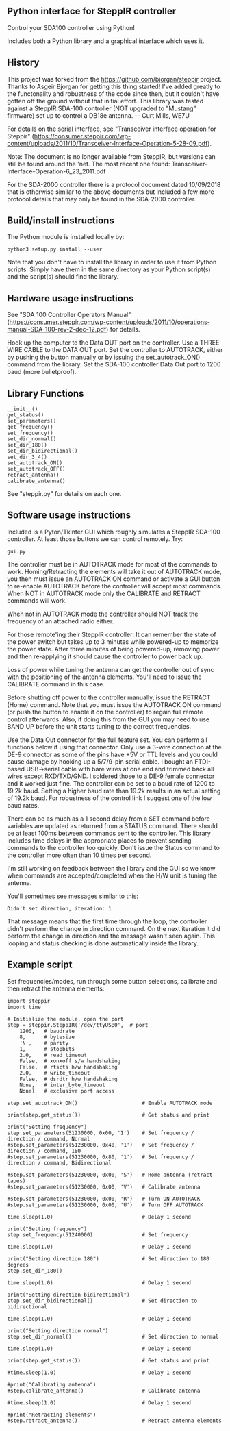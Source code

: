 Python interface for SteppIR controller
---------------------------------------

Control your SDA100 controller using Python!

Includes both a Python library and a graphical interface which uses it.

History
-------

This project was forked from the https://github.com/bjorgan/steppir project.
Thanks to Asgeir Bjorgan for getting this thing started! I've added greatly
to the functonality and robustness of the code since then, but it couldn't
have gotten off the ground without that initial effort.
This library was tested against a SteppIR SDA-100 controller (NOT upgraded
to "Mustang" firmware) set up to control a DB18e antenna.
-- Curt Mills, WE7U

For details on the serial interface, see "Transceiver interface operation
for Steppir"
(https://consumer.steppir.com/wp-content/uploads/2011/10/Transceiver-Interface-Operation-5-28-09.pdf).

Note: The document is no longer available from SteppIR, but versions can
still be found around the 'net. The most recent one found:
Transceiver-Interface-Operation-6_23_2011.pdf

For the SDA-2000 controller there is a protocol document dated 10/09/2018
that is otherwise similar to the above documents but included a few more
protocol details that may only be found in the SDA-2000 controller.

Build/install instructions
--------------------------

The Python module is installed locally by:

```
python3 setup.py install --user
```
Note that you don't have to install the library in order to use it from Python scripts. Simply have them in the same directory as your Python script(s) and the script(s) should find the library.

Hardware usage instructions
---------------------------

See "SDA 100
Controller Operators Manual"
(https://consumer.steppir.com/wp-content/uploads/2011/10/operations-manual-SDA-100-rev-2-dec-12.pdf)
for details.

Hook up the computer to the Data OUT port on the controller.
Use a THREE WIRE CABLE to the DATA OUT port.
Set the controller to AUTOTRACK, either by pushing the button manually or
    by issuing the set_autotrack_ON() command from the library.
Set the SDA-100 controller Data Out port to 1200 baud (more bulletproof).

Library Functions
-----------------

```
__init__()
get_status()
set_parameters()
get_frequency()
set_frequency()
set_dir_normal()
set_dir_180()
set_dir_bidirectional()
set_dir_3_4()
set_autotrack_ON()
set_autotrack_OFF()
retract_antenna()
calibrate_antenna()
```

See "steppir.py" for details on each one.

Software usage instructions
---------------------------

Included is a Pyton/Tkinter GUI which roughly simulates a SteppIR SDA-100
controller. At least those buttons we can control remotely. Try:

```
gui.py
```

The controller must be in AUTOTRACK mode for most of the commands to work.
Homing/Retracting the elements will take it out of AUTOTRACK mode, you then
must issue an AUTOTRACK ON command or activate a GUI button to re-enable
AUTOTRACK before the controller will accept most commands. When NOT in
AUTOTRACK mode only the CALIBRATE and RETRACT commands will work.

When not in AUTOTRACK mode the controller should NOT track the frequency
of an attached radio either.

For those remote'ing their SteppIR controller: It can remember the state of
the power switch but takes up to 3 minutes while powered-up to memorize the
power state. After three minutes of being powered-up, removing power and
then re-applying it should cause the controller to power back up.

Loss of power while tuning the antenna can get the controller out of sync
with the positioning of the antenna elements. You'll need to issue the
CALIBRATE command in this case.

Before shutting off power to the controller manually, issue the RETRACT (Home)
command. Note that you must issue the AUTOTRACK ON command (or push the button
to enable it on the controller) to regain full remote control afterwards.
Also, if doing this from the GUI you may need to use BAND UP before the unit
starts tuning to the correct frequencies.


Use the Data Out connector for the full feature set. You can perform all
functions below if using that connector. Only use a 3-wire connection at the
DE-9 connector as some of the pins have +5V or TTL levels and you could cause
damage by hooking up a 5/7/9-pin serial cable. I bought an FTDI-based
USB->serial cable with bare wires at one end and trimmed back all wires except
RXD/TXD/GND. I soldered those to a DE-9 female connector and it worked just
fine. The controller can be set to a baud rate of 1200 to 19.2k baud. Setting
a higher baud rate than 19.2k results in an actual setting of 19.2k baud.  For
robustness of the control link I suggest one of the low baud rates.

There can be as much as a 1 second delay from a SET command before variables
are updated as returned from a STATUS command. There should be at least 100ms
between commands sent to the controller. This library includes time delays in
the appropriate places to prevent sending commands to the controller too
quickly. Don't issue the Status command to the controller more often than 10
times per second.

I'm still working on feedback between the library and the GUI so we know
when commands are accepted/completed when the H/W unit is tuning the antenna.

You'll sometimes see messages similar to this:

```
Didn't set direction, iteration: 1
```

That message means that the first time through the loop, the controller didn't
perform the change in direction command. On the next iteration it did perform
the change in direction and the message wasn't seen again. This looping and
status checking is done automatically inside the library.

Example script
--------------

Set frequencies/modes, run through some button selections, calibrate and then
retract the antenna elements:

```
import steppir
import time

# Initialize the module, open the port
step = steppir.SteppIR('/dev/ttyUSB0',  # port
    1200,   # baudrate
    8,      # bytesize
    'N',    # parity
    1,      # stopbits
    2.0,    # read_timeout
    False,  # xonxoff s/w handshaking
    False,  # rtscts h/w handshaking
    2.0,    # write_timeout
    False,  # dsrdtr h/w handshaking
    None,   # inter_byte_timeout
    None)   # exclusive port access

step.set_autotrack_ON()                     # Enable AUTOTRACK mode

print(step.get_status())                    # Get status and print

print("Setting frequency")
step.set_parameters(51230000, 0x00, '1')    # Set frequency / direction / command, Normal
#step.set_parameters(51230000, 0x40, '1')   # Set frequency / direction / command, 180
#step.set_parameters(51230000, 0x80, '1')   # Set frequency / direction / command, Bidirectional

#step.set_parameters(51230000, 0x00, 'S')   # Home antenna (retract tapes)
#step.set_parameters(51230000, 0x00, 'V')   # Calibrate antenna

#step.set_parameters(51230000, 0x00, 'R')   # Turn ON AUTOTRACK
#step.set_parameters(51230000, 0x00, 'U')   # Turn OFF AUTOTRACK

time.sleep(1.0)                             # Delay 1 second

print("Setting frequency")
step.set_frequency(51240000)                # Set frequency

time.sleep(1.0)                             # Delay 1 second

print("Setting direction 180")              # Set direction to 180 degrees
step.set_dir_180()

time.sleep(1.0)                             # Delay 1 second

print("Setting direction bidirectional")
step.set_dir_bidirectional()                # Set direction to bidirectional

time.sleep(1.0)                             # Delay 1 second

print("Setting direction normal")
step.set_dir_normal()                       # Set direction to normal

time.sleep(1.0)                             # Delay 1 second

print(step.get_status())                    # Get status and print

#time.sleep(1.0)                            # Delay 1 second

#print("Calibrating antenna")
#step.calibrate_antenna()                   # Calibrate antenna

#time.sleep(1.0)                            # Delay 1 second

#print("Retracting elements")
#step.retract_antenna()                     # Retract antenna elements
```



